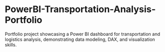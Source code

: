 # PowerBI-Transportation-Analysis-Portfolio
Portfolio project showcasing a Power BI dashboard for transportation and logistics analysis, demonstrating data modeling, DAX, and visualization skills.
